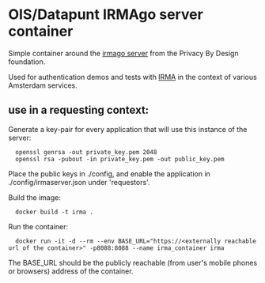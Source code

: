 # OIS/Datapunt IRMAgo server container

Simple container around the [irmago server](https://github.com/privacybydesign/irmago) from the Privacy By Design foundation.

Used for authentication demos and tests with [IRMA](https://irma.app) in the context of various Amsterdam services.


## use in a requesting context:

Generate a key-pair for every application that will use this instance of the server:

      openssl genrsa -out private_key.pem 2048
      openssl rsa -pubout -in private_key.pem -out public_key.pem

Place the public keys in ./config, and enable the application in ./config/irmaserver.json under 'requestors'.

Build the image:

      docker build -t irma .

Run the container:

      docker run -it -d --rm --env BASE_URL="https://<externally reachable url of the container>" -p8088:8088 --name irma_container irma

The BASE_URL should be the publicly reachable (from user's mobile phones or browsers) address of the container.


